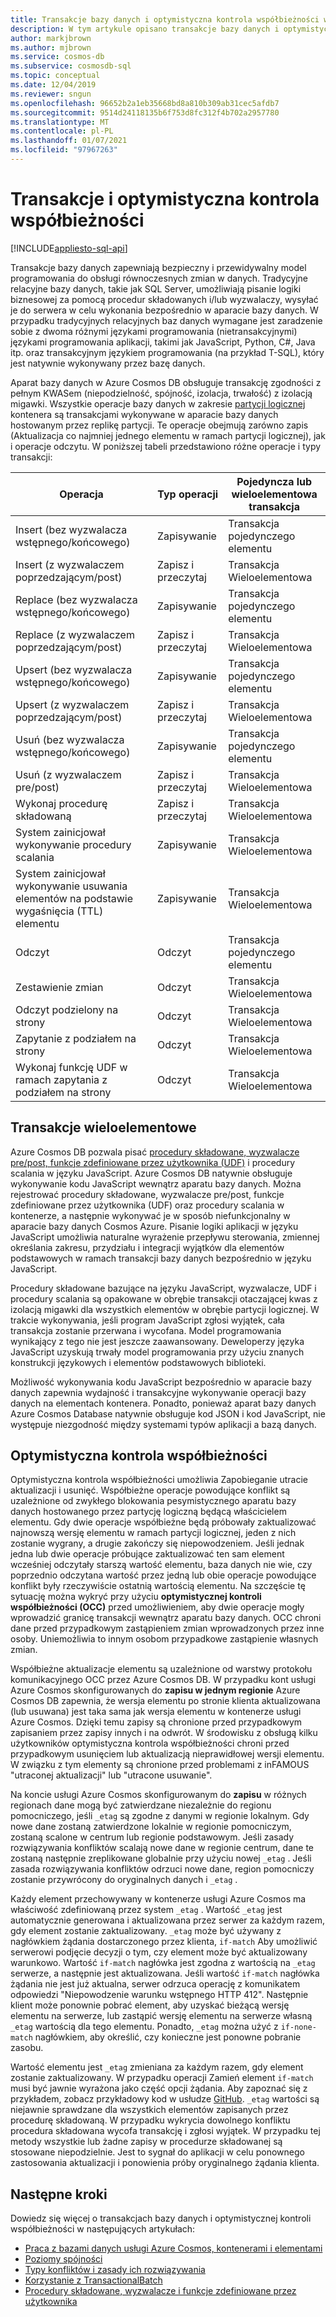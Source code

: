 ```yaml
---
title: Transakcje bazy danych i optymistyczna kontrola współbieżności w Azure Cosmos DB
description: W tym artykule opisano transakcje bazy danych i optymistyczną kontrolę współbieżności w Azure Cosmos DB
author: markjbrown
ms.author: mjbrown
ms.service: cosmos-db
ms.subservice: cosmosdb-sql
ms.topic: conceptual
ms.date: 12/04/2019
ms.reviewer: sngun
ms.openlocfilehash: 96652b2a1eb35668bd8a810b309ab31cec5afdb7
ms.sourcegitcommit: 9514d24118135b6f753d8fc312f4b702a2957780
ms.translationtype: MT
ms.contentlocale: pl-PL
ms.lasthandoff: 01/07/2021
ms.locfileid: "97967263"
---
```

# <a name="transactions-and-optimistic-concurrency-control"></a>Transakcje i optymistyczna kontrola współbieżności
[!INCLUDE[appliesto-sql-api](includes/appliesto-sql-api.md)]

Transakcje bazy danych zapewniają bezpieczny i przewidywalny model programowania do obsługi równoczesnych zmian w danych. Tradycyjne relacyjne bazy danych, takie jak SQL Server, umożliwiają pisanie logiki biznesowej za pomocą procedur składowanych i/lub wyzwalaczy, wysyłać je do serwera w celu wykonania bezpośrednio w aparacie bazy danych. W przypadku tradycyjnych relacyjnych baz danych wymagane jest zaradzenie sobie z dwoma różnymi językami programowania (nietransakcyjnymi) językami programowania aplikacji, takimi jak JavaScript, Python, C#, Java itp. oraz transakcyjnym językiem programowania (na przykład T-SQL), który jest natywnie wykonywany przez bazę danych.

Aparat bazy danych w Azure Cosmos DB obsługuje transakcję zgodności z pełnym KWASem (niepodzielność, spójność, izolacja, trwałość) z izolacją migawki. Wszystkie operacje bazy danych w zakresie [partycji logicznej](partitioning-overview.md) kontenera są transakcjami wykonywane w aparacie bazy danych hostowanym przez replikę partycji. Te operacje obejmują zarówno zapis (Aktualizacja co najmniej jednego elementu w ramach partycji logicznej), jak i operacje odczytu. W poniższej tabeli przedstawiono różne operacje i typy transakcji:

| **Operacja**  | **Typ operacji** | **Pojedyncza lub wieloelementowa transakcja** |
|---------|---------|---------|
| Insert (bez wyzwalacza wstępnego/końcowego) | Zapisywanie | Transakcja pojedynczego elementu |
| Insert (z wyzwalaczem poprzedzającym/post) | Zapisz i przeczytaj | Transakcja Wieloelementowa |
| Replace (bez wyzwalacza wstępnego/końcowego) | Zapisywanie | Transakcja pojedynczego elementu |
| Replace (z wyzwalaczem poprzedzającym/post) | Zapisz i przeczytaj | Transakcja Wieloelementowa |
| Upsert (bez wyzwalacza wstępnego/końcowego) | Zapisywanie | Transakcja pojedynczego elementu |
| Upsert (z wyzwalaczem poprzedzającym/post) | Zapisz i przeczytaj | Transakcja Wieloelementowa |
| Usuń (bez wyzwalacza wstępnego/końcowego) | Zapisywanie | Transakcja pojedynczego elementu |
| Usuń (z wyzwalaczem pre/post) | Zapisz i przeczytaj | Transakcja Wieloelementowa |
| Wykonaj procedurę składowaną | Zapisz i przeczytaj | Transakcja Wieloelementowa |
| System zainicjował wykonywanie procedury scalania | Zapisywanie | Transakcja Wieloelementowa |
| System zainicjował wykonywanie usuwania elementów na podstawie wygaśnięcia (TTL) elementu | Zapisywanie | Transakcja Wieloelementowa |
| Odczyt | Odczyt | Transakcja pojedynczego elementu |
| Zestawienie zmian | Odczyt | Transakcja Wieloelementowa |
| Odczyt podzielony na strony | Odczyt | Transakcja Wieloelementowa |
| Zapytanie z podziałem na strony | Odczyt | Transakcja Wieloelementowa |
| Wykonaj funkcję UDF w ramach zapytania z podziałem na strony | Odczyt | Transakcja Wieloelementowa |

## <a name="multi-item-transactions"></a>Transakcje wieloelementowe

Azure Cosmos DB pozwala pisać [procedury składowane, wyzwalacze pre/post, funkcje zdefiniowane przez użytkownika (UDF)](stored-procedures-triggers-udfs.md) i procedury scalania w języku JavaScript. Azure Cosmos DB natywnie obsługuje wykonywanie kodu JavaScript wewnątrz aparatu bazy danych. Można rejestrować procedury składowane, wyzwalacze pre/post, funkcje zdefiniowane przez użytkownika (UDF) oraz procedury scalania w kontenerze, a następnie wykonywać je w sposób niefunkcjonalny w aparacie bazy danych Cosmos Azure. Pisanie logiki aplikacji w języku JavaScript umożliwia naturalne wyrażenie przepływu sterowania, zmiennej określania zakresu, przydziału i integracji wyjątków dla elementów podstawowych w ramach transakcji bazy danych bezpośrednio w języku JavaScript.

Procedury składowane bazujące na języku JavaScript, wyzwalacze, UDF i procedury scalania są opakowane w obrębie transakcji otaczającej kwas z izolacją migawki dla wszystkich elementów w obrębie partycji logicznej. W trakcie wykonywania, jeśli program JavaScript zgłosi wyjątek, cała transakcja zostanie przerwana i wycofana. Model programowania wynikający z tego nie jest jeszcze zaawansowany. Deweloperzy języka JavaScript uzyskują trwały model programowania przy użyciu znanych konstrukcji językowych i elementów podstawowych biblioteki.

Możliwość wykonywania kodu JavaScript bezpośrednio w aparacie bazy danych zapewnia wydajność i transakcyjne wykonywanie operacji bazy danych na elementach kontenera. Ponadto, ponieważ aparat bazy danych Azure Cosmos Database natywnie obsługuje kod JSON i kod JavaScript, nie występuje niezgodność między systemami typów aplikacji a bazą danych.

## <a name="optimistic-concurrency-control"></a>Optymistyczna kontrola współbieżności

Optymistyczna kontrola współbieżności umożliwia Zapobieganie utracie aktualizacji i usunięć. Współbieżne operacje powodujące konflikt są uzależnione od zwykłego blokowania pesymistycznego aparatu bazy danych hostowanego przez partycję logiczną będącą właścicielem elementu. Gdy dwie operacje współbieżne będą próbowały zaktualizować najnowszą wersję elementu w ramach partycji logicznej, jeden z nich zostanie wygrany, a drugie zakończy się niepowodzeniem. Jeśli jednak jedna lub dwie operacje próbujące zaktualizować ten sam element wcześniej odczytały starszą wartość elementu, baza danych nie wie, czy poprzednio odczytana wartość przez jedną lub obie operacje powodujące konflikt były rzeczywiście ostatnią wartością elementu. Na szczęście tę sytuację można wykryć przy użyciu **optymistycznej kontroli współbieżności (OCC)** przed umożliwieniem, aby dwie operacje mogły wprowadzić granicę transakcji wewnątrz aparatu bazy danych. OCC chroni dane przed przypadkowym zastąpieniem zmian wprowadzonych przez inne osoby. Uniemożliwia to innym osobom przypadkowe zastąpienie własnych zmian.

Współbieżne aktualizacje elementu są uzależnione od warstwy protokołu komunikacyjnego OCC przez Azure Cosmos DB. W przypadku kont usługi Azure Cosmos skonfigurowanych do **zapisu w jednym regionie** Azure Cosmos DB zapewnia, że wersja elementu po stronie klienta aktualizowana (lub usuwana) jest taka sama jak wersja elementu w kontenerze usługi Azure Cosmos. Dzięki temu zapisy są chronione przed przypadkowym zapisaniem przez zapisy innych i na odwrót. W środowisku z obsługą kilku użytkowników optymistyczna kontrola współbieżności chroni przed przypadkowym usunięciem lub aktualizacją nieprawidłowej wersji elementu. W związku z tym elementy są chronione przed problemami z inFAMOUS "utraconej aktualizacji" lub "utracone usuwanie".

Na koncie usługi Azure Cosmos skonfigurowanym do **zapisu** w różnych regionach dane mogą być zatwierdzane niezależnie do regionu pomocniczego, jeśli `_etag` są zgodne z danymi w regionie lokalnym. Gdy nowe dane zostaną zatwierdzone lokalnie w regionie pomocniczym, zostaną scalone w centrum lub regionie podstawowym. Jeśli zasady rozwiązywania konfliktów scalają nowe dane w regionie centrum, dane te zostaną następnie zreplikowane globalnie przy użyciu nowej `_etag` . Jeśli zasada rozwiązywania konfliktów odrzuci nowe dane, region pomocniczy zostanie przywrócony do oryginalnych danych i `_etag` .

Każdy element przechowywany w kontenerze usługi Azure Cosmos ma właściwość zdefiniowaną przez system `_etag` . Wartość `_etag` jest automatycznie generowana i aktualizowana przez serwer za każdym razem, gdy element zostanie zaktualizowany. `_etag` może być używany z nagłówkiem żądania dostarczonego przez klienta, `if-match` Aby umożliwić serwerowi podjęcie decyzji o tym, czy element może być aktualizowany warunkowo. Wartość `if-match` nagłówka jest zgodna z wartością na `_etag` serwerze, a następnie jest aktualizowana. Jeśli wartość `if-match` nagłówka żądania nie jest już aktualna, serwer odrzuca operację z komunikatem odpowiedzi "Niepowodzenie warunku wstępnego HTTP 412". Następnie klient może ponownie pobrać element, aby uzyskać bieżącą wersję elementu na serwerze, lub zastąpić wersję elementu na serwerze własną `_etag` wartością dla tego elementu. Ponadto, `_etag` można użyć z `if-none-match` nagłówkiem, aby określić, czy konieczne jest ponowne pobranie zasobu.

Wartość elementu jest `_etag` zmieniana za każdym razem, gdy element zostanie zaktualizowany. W przypadku operacji Zamień element `if-match` musi być jawnie wyrażona jako część opcji żądania. Aby zapoznać się z przykładem, zobacz przykładowy kod w usłudze [GitHub](https://github.com/Azure/azure-cosmos-dotnet-v3/blob/master/Microsoft.Azure.Cosmos.Samples/Usage/ItemManagement/Program.cs#L676-L772). `_etag` wartości są niejawnie sprawdzane dla wszystkich elementów zapisanych przez procedurę składowaną. W przypadku wykrycia dowolnego konfliktu procedura składowana wycofa transakcję i zgłosi wyjątek. W przypadku tej metody wszystkie lub żadne zapisy w procedurze składowanej są stosowane niepodzielnie. Jest to sygnał do aplikacji w celu ponownego zastosowania aktualizacji i ponowienia próby oryginalnego żądania klienta.

## <a name="next-steps"></a>Następne kroki

Dowiedz się więcej o transakcjach bazy danych i optymistycznej kontroli współbieżności w następujących artykułach:

- [Praca z bazami danych usługi Azure Cosmos, kontenerami i elementami](account-databases-containers-items.md)
- [Poziomy spójności](consistency-levels.md)
- [Typy konfliktów i zasady ich rozwiązywania](conflict-resolution-policies.md)
- [Korzystanie z TransactionalBatch](transactional-batch.md)
- [Procedury składowane, wyzwalacze i funkcje zdefiniowane przez użytkownika](stored-procedures-triggers-udfs.md)
